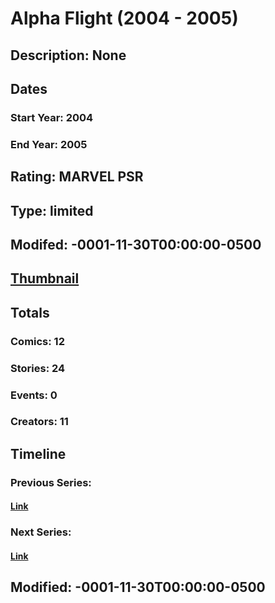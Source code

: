 # Alpha Flight (2004 - 2005)
## Description: None
## Dates
### Start Year: 2004
### End Year: 2005
## Rating: MARVEL PSR
## Type: limited
## Modifed: -0001-11-30T00:00:00-0500
## [Thumbnail](http://i.annihil.us/u/prod/marvel/i/mg/2/60/4bc69af2a8afd.jpg)
## Totals
### Comics: 12
### Stories: 24
### Events: 0
### Creators: 11
## Timeline
### Previous Series: 
#### [Link]()
### Next Series: 
#### [Link]()
## Modified: -0001-11-30T00:00:00-0500